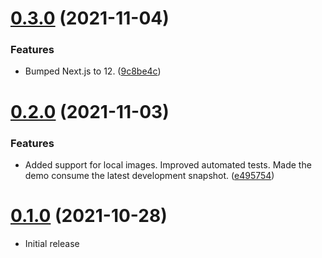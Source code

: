 # [0.3.0](https://github.com/uploadcare/nextjs-loader/compare/v0.2.0...v0.3.0) (2021-11-04)


### Features

* Bumped Next.js to 12. ([9c8be4c](https://github.com/uploadcare/nextjs-loader/commit/9c8be4c1a7abef88fda25690950f5f4c232c7329))



# [0.2.0](https://github.com/uploadcare/nextjs-loader/compare/v0.1.0...v0.2.0) (2021-11-03)


### Features

* Added support for local images. Improved automated tests. Made the demo consume the latest development snapshot. ([e495754](https://github.com/uploadcare/nextjs-loader/commit/e49575442005c74596c9cb6de605371878d629b9))



# [0.1.0](https://github.com/uploadcare/nextjs-loader/compare/v0.0.0...v0.1.0) (2021-10-28)

* Initial release



